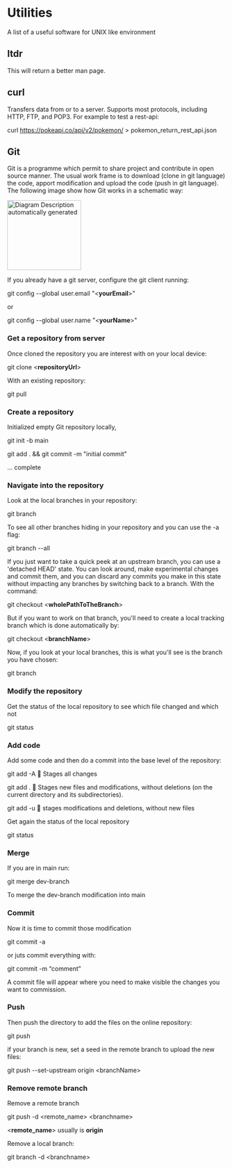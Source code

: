 # Utilities

A list of a useful software for UNIX like environment

## ltdr

This will return a better man page.

## curl 

Transfers data from or to a server. Supports most protocols, including
HTTP, FTP, and POP3. For example to test a rest-api:

curl https://pokeapi.co/api/v2/pokemon/ \> pokemon_return_rest_api.json

## Git

Git is a programme which permit to share project and contribute in open
source manner. The usual work frame is to download (clone in git
language) the code, apport modification and upload the code (push in git
language). The following image show how Git works in a schematic way:

<img src="media/image4.png" style="width:1.77154in;height:1.67826in" alt="Diagram Description automatically generated" />

If you already have a git server, configure the git client running:

git config --global user.email "\<**yourEmail**\>"

or

git config --global user.name "\<**yourName**\>"

### Get a repository from server 

Once cloned the repository you are interest with on your local device:

git clone \<**repositoryUrl**\>

With an existing repository:

git pull

### Create a repository

Initialized empty Git repository locally,

git init -b main

git add . && git commit -m "initial commit"

… complete

### Navigate into the repository

Look at the local branches in your repository:

git branch

To see all other branches hiding in your repository and you can use the
-a flag:

git branch --all

If you just want to take a quick peek at an upstream branch, you can use
a 'detached HEAD' state. You can look around, make experimental changes
and commit them, and you can discard any commits you make in this state
without impacting any branches by switching back to a branch. With the
command:

git checkout \<**wholePathToTheBranch**\>

But if you want to work on that branch, you'll need to create a local
tracking branch which is done automatically by:

git checkout \<**branchName**\>

Now, if you look at your local branches, this is what you'll see is the
branch you have chosen:

git branch

### Modify the repository 

Get the status of the local repository to see which file changed and
which not

git status

### Add code

Add some code and then do a commit into the base level of the
repository:

git add -A  Stages all changes

git add .  Stages new files and modifications, without deletions (on
the current directory and its subdirectories).

git add -u  stages modifications and deletions, without new files

Get again the status of the local repository

git status

### Merge 

If you are in main run:

git merge dev-branch

To merge the dev-branch modification into main

### Commit 

Now it is time to commit those modification

git commit -a

or juts commit everything with:

git commit -m “comment”

A commit file will appear where you need to make visible the changes you
want to commission.

### Push

Then push the directory to add the files on the online repository:

git push

if your branch is new, set a seed in the remote branch to upload the new
files:

git push --set-upstream origin \<branchName>

### Remove remote branch

Remove a remote branch

git push -d \<remote_name> \<branchname>

\<**remote_name**\> usually is **origin**

Remove a local branch:

git branch -d \<branchname>


